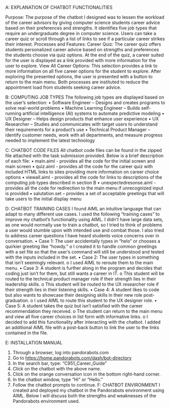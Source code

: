 A: EXPLANATION OF CHATBOT FUNCTIONALITIES

Purpose: 
The purpose of the chatbot I designed was to lessen the workload of the career advisors by giving computer science students career advice based on their preferences and strengths. It identifies five job types that require an undergraduate degree in computer science. Users can take a career quiz or scroll through a list of links to see if a particular career strikes their interest.
Processes and Features:
Career Quiz: The career quiz offers students personalized career advice based on strengths and preferences the students choose via quiz options. At the end of the quiz, a career suited for the user is displayed as a link provided with more information for the user to explore. 
View All Career Options: This selection provides a link to more information on all five career options for the student to explore. After exploring the presented options, the user is presented with a button to return to the main menu.
Both processes are instituted to reduce the appointment load from students seeking career advice.

B: COMPUTING JOB TYPES
The following job types are displayed based on the user’s selection:
•	Software Engineer – Designs and creates programs to solve real-world problems
•	Machine Learning Engineer – Builds self-running artificial intelligence (AI) systems to automate predictive modeling
•	UX Designer – Helps design products that enhance user experience
•	UX Researcher – Studies and communicates with target users to understand their requirements for a product’s use
•	Technical Product Manager – identify customer needs, work with all departments, and measure progress needed to implement the latest technology

C: CHATBOT CODE FILES
All chatbot code files can be found in the zipped file attached with the task submission provided.
Below is a brief description of each file:
•	main.aiml - provides all the code for the initial screen and main screen
•	quiz.aiml  - provides all the code for the career quiz with included HTML links to sites providing more information on career choice options
•	viewall.aiml - provides all the code for links to descriptions of the computing job types described in section B
•	unexpectedresonse.aiml - provides all the code for redirection to the main menu if unrecognized input is provided
•	salutation.set – provides a set of acceptable greetings that will take users to the initial display menu

D: CHATBOT TRAINING CASES
I found AIML an intuitive language that can adapt to many different use cases. I used the following “training cases” to improve my chatbot’s functionality using AIML. I didn’t have large data sets, as one would normally use to train a chatbot, so I tried to think of problems a user would stumble upon with intended use and combat those. I also tried to address career questions I have heard students voice concerns over in conversation.
•	Case 1: The user accidentally types in “helo” or chooses a quirkier greeting like “howdy.”
o	I created it to handle common greetings with a set file so that the user’s command will still be understood and tested with the inputs included in the set.
•	Case 2: The user types in something that isn’t seemingly relevant.
o	I used AIML to reroute them to the main menu.
•	Case 3: A student is further along in the program and decides that coding just isn’t for them, but still wants a career in IT. 
o	This student will be routed to the technical product manager role if their strength lies in their leadership skills.
o	This student will be routed to the UX researcher role if their strength lies in their listening skills.
•	Case 4: A student likes to code but also wants to showcase their designing skills in their new role post-graduation.
o	I used AIML to route this student to the UX designer role.
•	Case 5: A student takes the quiz but isn’t satisfied with the career recommendation they received.
o	The student can return to the main menu and view all five career choices in list form with informative links.
o	I decided to add this functionality after interacting with the chatbot. I added an additional AIML file with a post-back button to link the user to the links contained in the file.

 E: INSTALLATION MANUAL
1.	Through a browser, log into pandorabots.com
2.	Go to https://home.pandorabots.com/dash/bot-directory
3.	In the search bar, type: “C951_Career_Guide”
4.	Click on the chatbot with the above name.
5.	Click on the orange conversation icon in the bottom right-hand corner.
6.	In the chatbot window, type “Hi” or “Hello.”
7.	Follow the chatbot prompts to continue.
F: CHATBOT ENVIRONMENT
I created and deployed my chatbot in the Pandorabots environment using AIML. Below I will discuss both the strengths and weaknesses of the Pandorabots environment used.



